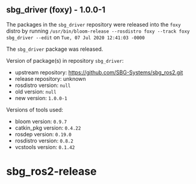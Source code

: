 ## sbg_driver (foxy) - 1.0.0-1

The packages in the `sbg_driver` repository were released into the `foxy` distro by running `/usr/bin/bloom-release --rosdistro foxy --track foxy sbg_driver --edit` on `Tue, 07 Jul 2020 12:41:03 -0000`

The `sbg_driver` package was released.

Version of package(s) in repository `sbg_driver`:

- upstream repository: https://github.com/SBG-Systems/sbg_ros2.git
- release repository: unknown
- rosdistro version: `null`
- old version: `null`
- new version: `1.0.0-1`

Versions of tools used:

- bloom version: `0.9.7`
- catkin_pkg version: `0.4.22`
- rosdep version: `0.19.0`
- rosdistro version: `0.8.2`
- vcstools version: `0.1.42`


# sbg_ros2-release